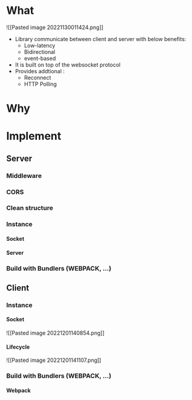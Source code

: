 # What
![[Pasted image 20221130011424.png]]
- Library communicate between client and server with below benefits:
	-  Low-latency
	-  Bidirectional
	-  event-based
- It is built on top of  the websocket protocol
- Provides addtional :
	-  Reconnect
	-  HTTP Polling

# Why




# Implement
## Server
### Middleware
### CORS
### Clean structure
### Instance
#### Socket
#### Server
### Build with Bundlers (WEBPACK, ...) 
## Client
### Instance
#### Socket
![[Pasted image 20221201140854.png]]
#### Lifecycle
![[Pasted image 20221201141107.png]]

### Build with Bundlers (WEBPACK, ...)
#### Webpack

